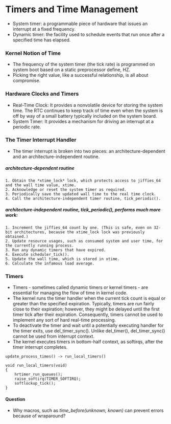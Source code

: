 # Timers and Time Management

* System timer: a programmable piece of hardware that issues an interrupt at a fixed frequency.
* Dynamic timer: the facility used to schedule events that run once after a specified time has elapsed.

### Kernel Notion of Time
* The frequency of the system timer (the tick rate) is programmed on system boot based on a static preprocessor define, HZ.
* Picking the right value, like a successful relationship, is all about compromise.

### Hardware Clocks and Timers
* Real-Time Clock: It provides a nonvolatile device for storing the system time. The RTC continues to keep track of time even when the system is off by way of a small battery typically included on the system board.
* System Timer: It provides a mechanism for driving an interrupt at a periodic rate.

### The Timer Interrupt Handler
* The timer interrupt is broken into two pieces: an architecture-dependent and an architecture-independent routine.
##### architecture-dependent routine
    1. Obtain the *xtime_lock* lock, which protects access to jiffies_64 and the wall time value, xtime.
    2. Acknowledge or reset the system timer as required.
    3. Periodically save the updated wall time to the real time clock.
    4. Call the architecture-independent timer routine, tick_periodic().
##### architecture-independent routine, tick_periodic(), performs much more work:
    1. Increment the jiffies_64 count by one. (This is safe, even on 32-bit architectures, because the xtime_lock lock was previously obtained.)
    2. Update resource usages, such as consumed system and user time, for the currently running process.
    3. Run any dynamic timers that have expired.
    4. Execute scheduler_tick().
    5. Update the wall time, which is stored in xtime.
    6. Calculate the infamous load average.

### Timers
* Timers - sometimes called dynamic timers or kernel timers - are essential for managing the flow of time in kernel code.
* The kernel runs the timer handler when the current tick count is equal or greater than the specified expiration. Typically, timers are run fairly close to their expiration; however, they might be delayed until the first timer tick after their expiration. Consequently, timers cannot be used to implement any sort of hard real-time processing.
* To deactivate the timer and wait until a potentially executing handler for the timer exits, use del_timer_sync(). Unlike del_timer(), del_timer_sync() cannot be used from interrupt context.
* The kernel executes timers in bottom-half context, as softirqs, after the timer interrupt completes.
```
update_process_times() -> run_local_timers()

void run_local_timers(void)
{
    hrtimer_run_queues();
    raise_softirq(TIMER_SOFTIRQ);
    softlockup_tick();
}
```


#### Question
* Why macros, such as *time_before(unknown, known)* can prevent errors because of wraparound?
